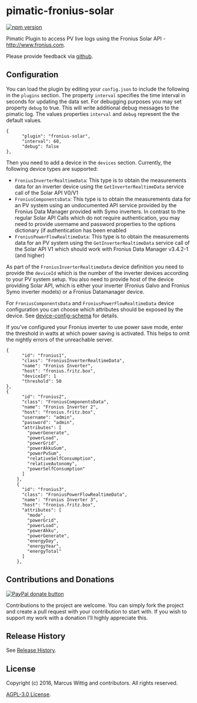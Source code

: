 # pimatic-fronius-solar

[![npm version](https://badge.fury.io/js/pimatic-fronius-solar.svg)](http://badge.fury.io/js/pimatic-fronius-solar)

Pimatic Plugin to access PV live logs using the Fronius Solar API - <http://www.fronius.com>.

Please provide feedback via [github](https://github.com/mwittig/node-fronius-solar/issues).

## Configuration

You can load the plugin by editing your `config.json` to include the following in the `plugins` section. The property 
`interval` specifies the time interval in seconds for updating the data set. For debugging purposes you may set 
property `debug` to true. This will write additional debug messages to the pimatic log. The values
properties `interval` and `debug` represent the the default values. 

    {
          "plugin": "fronius-solar",
          "interval": 60,
          "debug": false
    },

Then you need to add a device in the `devices` section. Currently, the following device types are supported:

* `FroniusInverterRealtimeData`: This type is to obtain the measurements data for an inverter device using the 
  `GetInverterRealtimeData` service call of the Solar API V0/V1
* `FroniusComponentsData`: This type is to obtain the measurements data for an PV system using an undocumented API 
  service provided by the Fronius Data Manager provided with Symo inverters. In contrast to the regular 
  Solar API Calls which do not require authentication, you may need to provide username and password properties 
  to the options dictionary (if authentication has been enabled
* `FroniusPowerFlowRealtimeData`: This type is to obtain the measurements data for an PV system using the 
  `GetInverterRealtimeData` service call of the Solar API V1 which should work with Fronius Data 
  Manager v3.4.2-1 (and higher)
  
As part of the `FroniusInverterRealtimeData` device definition you need to provide the `deviceId` which is the number 
of the inverter devices according to your PV system setup. You also need to provide host of the device providing 
Solar API, which is either your inverter (Fronius Galvo and Fronius Symo inverter models) or a Fronius Datamanager 
device. 

For `FroniusComponentsData` and `FroniusPowerFlowRealtimeData` device configuration you can choose which 
attributes should be exposed by the device. See 
[device-config-schema](https://github.com/mwittig/pimatic-fronius-solar/blob/master/device-config-schema.coffee) 
for details. 

If you've configured your Fronius inverter to use power save mode, enter the threshold in watts at which power 
saving is activated. This helps to omit the nightly errors of the unreachable server.

    {
          "id": "fronius1",
          "class": "FroniusInverterRealtimeData",
          "name": "Fronius Inverter",
          "host": "fronius.fritz.box",
          "deviceId": 1
          "threshold": 50
    },
    {
          "id": "fronius2",
          "class": "FroniusComponentsData",
          "name": "Fronius Inverter 2",
          "host": "fronius.fritz.box",
          "username": "admin",
          "password": "admin",
          "attributes": [
            "powerGenerate", 
            "powerLoad", 
            "powerGrid", 
            "powerAkkuSum", 
            "powerPvSum", 
            "relativeSelfConsumption", 
            "relativeAutonomy", 
            "powerSelfConsumption"
          ]
        },
        {
          "id": "fronius3",
          "class": "FroniusPowerFlowRealtimeData",
          "name": "Fronius Inverter 3",
          "host": "fronius.fritz.box",
          "attributes": [
            "mode",
            "powerGrid",
            "powerLoad",
            "powerAkku",
            "powerGenerate",
            "energyDay",
            "energyYear",
            "energyTotal"
          ]
        },

## Contributions and Donations

[![PayPal donate button](https://img.shields.io/paypal/donate.png?color=blue)](https://www.paypal.com/cgi-bin/webscr?cmd=_s-xclick&hosted_button_id=E44SSB34CVXP2)

Contributions to the project are welcome. You can simply fork the project and create a pull request with your contribution to start with. If you wish to support my work with a donation I'll highly appreciate this. 


## Release History

See [Release History](https://github.com/mwittig/pimatic-fronius-solar/blob/master/HISTORY.md).

## License

Copyright (c) 2016, Marcus Wittig and contributors. All rights reserved.

[AGPL-3.0 License](https://github.com/mwittig/pimatic-fronius-solar/blob/master/LICENSE).